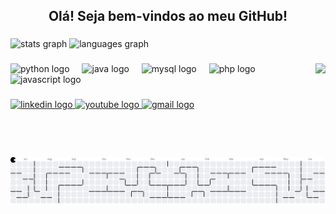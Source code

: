 <h2 align="center">Olá! Seja bem-vindos ao meu GitHub!</h2>

###

<div align="row">
  <img src="https://github-readme-stats.vercel.app/api?username=mycaelzera&hide_title=false&hide_rank=false&show_icons=true&include_all_commits=true&count_private=true&disable_animations=false&theme=prussian&locale=pt-br&hide_border=false" height="150" alt="stats graph"  />
  <img src="https://github-readme-stats.vercel.app/api/top-langs?username=mycaelzera&locale=pt-br&hide_title=false&layout=compact&card_width=320&langs_count=5&theme=prussian&hide_border=false" height="150" alt="languages graph"  />
</div>

###

<img align="right" height="150" src="https://media.giphy.com/media/OLPQ6z2hlHmwFc4Hso/giphy.gif?cid=ecf05e47h8jygrda45im8su8kh4lbbvgj36hdnzf3ipuv6s5&ep=v1_gifs_related&rid=giphy.gif&ct=g"  />

###

<div align="left">
  <img src="https://cdn.jsdelivr.net/gh/devicons/devicon/icons/python/python-original.svg" height="30" alt="python logo"  />
  <img width="12" />
  <img src="https://cdn.jsdelivr.net/gh/devicons/devicon/icons/java/java-original.svg" height="30" alt="java logo"  />
  <img width="12" />
  <img src="https://cdn.jsdelivr.net/gh/devicons/devicon/icons/mysql/mysql-original.svg" height="30" alt="mysql logo"  />
  <img width="12" />
  <img src="https://cdn.jsdelivr.net/gh/devicons/devicon/icons/php/php-original.svg" height="30" alt="php logo"  />
  <img width="12" />
  <img src="https://cdn.jsdelivr.net/gh/devicons/devicon/icons/javascript/javascript-original.svg" height="30" alt="javascript logo"  />
</div>

###

<div align="left">
  <a href="https://www.linkedin.com/in/mycaelmr/" target="_blank">
    <img src="https://img.shields.io/static/v1?message=LinkedIn&logo=linkedin&label=&color=0077B5&logoColor=white&labelColor=&style=for-the-badge" height="35" alt="linkedin logo"  />
  </a>
  <a href="https://www.youtube.com/@mycaelzera" target="_blank">
    <img src="https://img.shields.io/static/v1?message=Youtube&logo=youtube&label=&color=FF0000&logoColor=white&labelColor=&style=for-the-badge" height="35" alt="youtube logo"  />
  </a>
  <a href="mycaelsantos26@gmail.com" target="_blank">
    <img src="https://img.shields.io/static/v1?message=Gmail&logo=gmail&label=&color=D14836&logoColor=white&labelColor=&style=for-the-badge" height="35" alt="gmail logo"  />
  </a>
</div>

###

<br clear="both">

<picture>
  <source media="(prefers-color-scheme: dark)" srcset="https://raw.githubusercontent.com/mycaelzera/mycaelzera/output/pacman-contribution-graph-dark.svg">
  <source media="(prefers-color-scheme: light)" srcset="https://raw.githubusercontent.com/mycaelzera/mycaelzera/output/pacman-contribution-graph.svg">
  <img alt="pacman contribution graph" src="https://raw.githubusercontent.com/mycaelzera/mycaelzera/output/pacman-contribution-graph.svg">
</picture>

###
